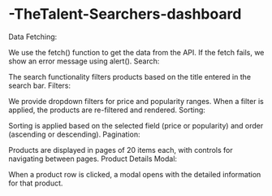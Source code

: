 # -TheTalent-Searchers-dashboard
Data Fetching:

We use the fetch() function to get the data from the API.
If the fetch fails, we show an error message using alert().
Search:

The search functionality filters products based on the title entered in the search bar.
Filters:

We provide dropdown filters for price and popularity ranges. When a filter is applied, the products are re-filtered and rendered.
Sorting:

Sorting is applied based on the selected field (price or popularity) and order (ascending or descending).
Pagination:

Products are displayed in pages of 20 items each, with controls for navigating between pages.
Product Details Modal:

When a product row is clicked, a modal opens with the detailed information for that product.
